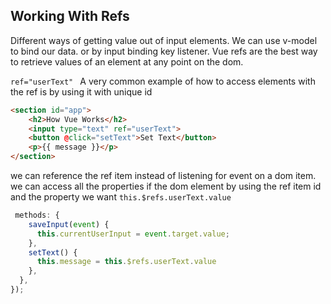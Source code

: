 ## Working With Refs

Different ways of getting value out of input elements.
We can use v-model to bind our data.
or by input binding key listener.
Vue refs are the best way to retrieve values of an element at any point on the dom.

`ref="userText" ` 
A very common example of how to access elements with the ref is by using it with unique id
```html
<section id="app">
    <h2>How Vue Works</h2>
    <input type="text" ref="userText">
    <button @click="setText">Set Text</button>
    <p>{{ message }}</p>
</section>
```
we can reference the ref item instead of listening for event on a dom item.
we can access all the properties if the dom element by using the ref item id and the property we
want `this.$refs.userText.value`
<br>

```javascript
 methods: {
    saveInput(event) {
      this.currentUserInput = event.target.value;
    },
    setText() {
      this.message = this.$refs.userText.value
    },
  },
});

```


